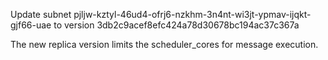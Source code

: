Update subnet pjljw-kztyl-46ud4-ofrj6-nzkhm-3n4nt-wi3jt-ypmav-ijqkt-gjf66-uae to version 3db2c9acef8efc424a78d30678bc194ac37c367a

The new replica version limits the scheduler_cores for message execution.
